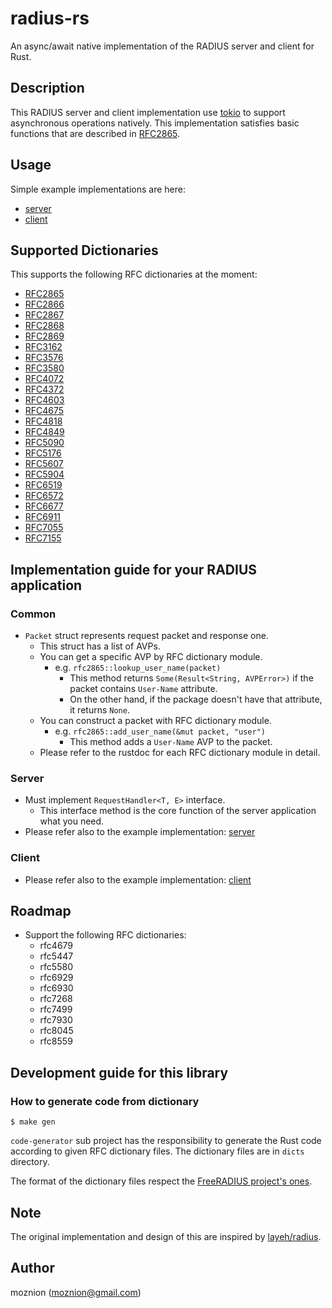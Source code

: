 # radius-rs

An async/await native implementation of the RADIUS server and client for Rust.

## Description

This RADIUS server and client implementation use [tokio](https://tokio.rs/) to support asynchronous operations natively. This implementation satisfies basic functions that are described in [RFC2865](https://tools.ietf.org/html/rfc2865).

## Usage

Simple example implementations are here:

- [server](./examples/server.rs)
- [client](./examples/client.rs)

## Supported Dictionaries

This supports the following RFC dictionaries at the moment:

- [RFC2865](https://tools.ietf.org/html/rfc2865)
- [RFC2866](https://tools.ietf.org/html/rfc2866)
- [RFC2867](https://tools.ietf.org/html/rfc2867)
- [RFC2868](https://tools.ietf.org/html/rfc2868)
- [RFC2869](https://tools.ietf.org/html/rfc2869)
- [RFC3162](https://tools.ietf.org/html/rfc3162)
- [RFC3576](https://tools.ietf.org/html/rfc3576)
- [RFC3580](https://tools.ietf.org/html/rfc3580)
- [RFC4072](https://tools.ietf.org/html/rfc4072)
- [RFC4372](https://tools.ietf.org/html/rfc4372)
- [RFC4603](https://tools.ietf.org/html/rfc4603)
- [RFC4675](https://tools.ietf.org/html/rfc4675)
- [RFC4818](https://tools.ietf.org/html/rfc4818)
- [RFC4849](https://tools.ietf.org/html/rfc4849)
- [RFC5090](https://tools.ietf.org/html/rfc5090)
- [RFC5176](https://tools.ietf.org/html/rfc5176)
- [RFC5607](https://tools.ietf.org/html/rfc5607)
- [RFC5904](https://tools.ietf.org/html/rfc5904)
- [RFC6519](https://tools.ietf.org/html/rfc6519)
- [RFC6572](https://tools.ietf.org/html/rfc6572)
- [RFC6677](https://tools.ietf.org/html/rfc6677)
- [RFC6911](https://tools.ietf.org/html/rfc6911)
- [RFC7055](https://tools.ietf.org/html/rfc7055)
- [RFC7155](https://tools.ietf.org/html/rfc7155)

## Implementation guide for your RADIUS application

### Common

- `Packet` struct represents request packet and response one.
  - This struct has a list of AVPs.
  - You can get a specific AVP by RFC dictionary module.
    - e.g. `rfc2865::lookup_user_name(packet)`
      - This method returns `Some(Result<String, AVPError>)` if the packet contains `User-Name` attribute.
      - On the other hand, if the package doesn't have that attribute, it returns `None`.
  - You can construct a packet with RFC dictionary module.
    - e.g. `rfc2865::add_user_name(&mut packet, "user")`
      - This method adds a `User-Name` AVP to the packet.
  - Please refer to the rustdoc for each RFC dictionary module in detail.

### Server

- Must implement `RequestHandler<T, E>` interface.
  - This interface method is the core function of the server application what you need.
- Please refer also to the example implementation: [server](./examples/server.rs)

### Client

- Please refer also to the example implementation: [client](./examples/client.rs)

## Roadmap

- Support the following RFC dictionaries:
  - rfc4679
  - rfc5447
  - rfc5580
  - rfc6929
  - rfc6930
  - rfc7268
  - rfc7499
  - rfc7930
  - rfc8045
  - rfc8559

## Development guide for this library

### How to generate code from dictionary

```shell
$ make gen
```

`code-generator` sub project has the responsibility to generate the Rust code according to
given RFC dictionary files. The dictionary files are in `dicts` directory.

The format of the dictionary files respect the [FreeRADIUS project's ones](https://github.com/FreeRADIUS/freeradius-server/tree/master/share/dictionary/radius).

## Note

The original implementation and design of this are inspired by [layeh/radius](https://github.com/layeh/radius).

## Author

moznion (<moznion@gmail.com>)
